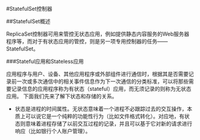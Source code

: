 #StatefulSet控制器

##StatefulSet概述

ReplicaSet控制器可用来管控无状态应用，例如提供静态内容服务的Web服务器程序等，而对于有状态应用的管控，则是另一项专用控制器的任务——StatefulSet。

###Stateful应用和Stateless应用

应用程序与用户、设备、其他应用程序或外部组件进行通信时，根据其是否需要记录前一次或多次通信中的相关事件信息作为下一次通信的分类标准，可以将那些需要记录信息的应用程序称为有状态（stateful）应用，而无须记录的则称为无状态应用。
下面我们先来了解下状态和存储的关系。
- 状态是进程的时间属性。无状态意味着一个进程不必跟踪过去的交互操作，本质上可以说它是一个纯粹的功能性行为（比如文件格式转化）。对应地，有状态则意味着进程存储了以前交互过程的记录，并且可以基于它对新的请求进行响应（比如银行个人账户管理）。